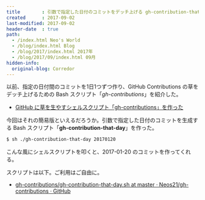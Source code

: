 ```yaml
---
title        : 引数で指定した日付のコミットをデッチ上げる gh-contribution-that-day を作った
created      : 2017-09-02
last-modified: 2017-09-02
header-date  : true
path:
  - /index.html Neo's World
  - /blog/index.html Blog
  - /blog/2017/index.html 2017年
  - /blog/2017/09/index.html 09月
hidden-info:
  original-blog: Corredor
---
```


以前、指定の日付間のコミットを1日1つずつ作り、GitHub Contributions の草をデッチ上げるための Bash スクリプト「_gh-contributions_」を紹介した。

- [GitHub に草を生やすシェルスクリプト「gh-contributions」を作った](/blog/2017/08/05-01.html)

今回はそれの簡易版といえるだろうか。引数で指定した日付のコミットを生成する Bash スクリプト「__gh-contribution-that-day__」を作った。

```bash
$ sh ./gh-contribution-that-day 20170120
```

こんな風にシェルスクリプトを叩くと、2017-01-20 のコミットを作ってくれる。

スクリプトは以下。ご利用はご自由に。

- [gh-contributions/gh-contribution-that-day.sh at master · Neos21/gh-contributions · GitHub](https://github.com/Neos21/gh-contributions/blob/master/gh-contribution-that-day.sh)
